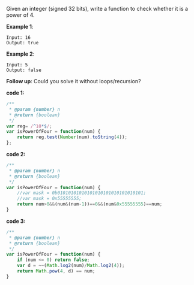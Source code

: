 Given an integer (signed 32 bits), write a function to check whether it is a power of 4.

**Example 1**:
```
Input: 16
Output: true
```

**Example 2**:
```
Input: 5
Output: false
```

**Follow up**: Could you solve it without loops/recursion?


**code 1:**
```js
/**
 * @param {number} n
 * @return {boolean}
 */
var reg= /^10*$/;
var isPowerOfFour = function(num) {
    return reg.test(Number(num).toString(4));
};
```

**code 2:**
```js
/**
 * @param {number} n
 * @return {boolean}
 */
var isPowerOfFour = function(num) {
    //var mask = 0b01010101010101010101010101010101;
    //var mask = 0x55555555;
    return num>0&&(num&(num-1))==0&&(num&0x55555555)==num;
}
```

**code 3:**
```js
/**
 * @param {number} n
 * @return {boolean}
 */
var isPowerOfFour = function(num) {
    if (num <= 0) return false;
    var d = ~~(Math.log2(num)/Math.log2(4));
    return Math.pow(4, d) == num;
}
```